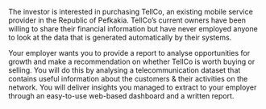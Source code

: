 The investor is interested in purchasing TellCo, an existing mobile service provider in the Republic of Pefkakia.  TellCo’s current owners have been willing to share their financial information but have never employed anyone to look at the data that is generated automatically by their systems.


Your employer wants you to provide a report to analyse opportunities for growth and make a recommendation on whether TellCo is worth buying or selling.  You will do this by analysing a telecommunication dataset that contains useful information about the customers & their activities on the network. You will deliver insights you managed to extract to your employer through an easy-to-use web-based dashboard and a written report. 
